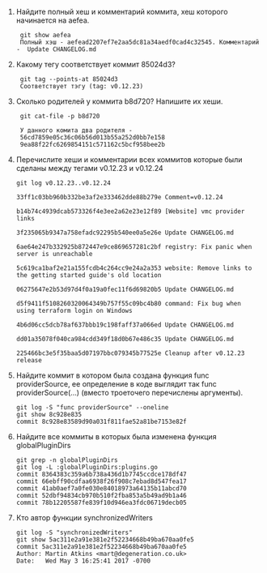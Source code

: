 1. Найдите полный хеш и комментарий коммита, хеш которого начинается на aefea.

        git show aefea
        Полный хэш - aefead2207ef7e2aa5dc81a34aedf0cad4c32545. Комментарий -  Update CHANGELOG.md

2. Какому тегу соответствует коммит 85024d3?
        
        git tag --points-at 85024d3
        Соответствует тэгу (tag: v0.12.23)

3. Сколько родителей у коммита b8d720? Напишите их хеши.
        
        git cat-file -p b8d720
        
        У данного комита два родителя - 
        56cd7859e05c36c06b56d013b55a252d0bb7e158
        9ea88f22fc6269854151c571162c5bcf958bee2b

4. Перечислите хеши и комментарии всех коммитов которые были сделаны между тегами v0.12.23 и v0.12.24

       git log v0.12.23..v0.12.24
       
       33ff1c03bb960b332be3af2e333462dde88b279e Comment=v0.12.24
  
       b14b74c4939dcab573326f4e3ee2a62e23e12f89 [Website] vmc provider links
    
       3f235065b9347a758efadc92295b540ee0a5e26e Update CHANGELOG.md
      
       6ae64e247b332925b872447e9ce869657281c2bf registry: Fix panic when server is unreachable
      
       5c619ca1baf2e21a155fcdb4c264cc9e24a2a353 website: Remove links to the getting started guide's old location
      
       06275647e2b53d97d4f0a19a0fec11f6d69820b5 Update CHANGELOG.md
      
       d5f9411f5108260320064349b757f55c09bc4b80 command: Fix bug when using terraform login on Windows
      
       4b6d06cc5dcb78af637bbb19c198faff37a066ed Update CHANGELOG.md
      
       dd01a35078f040ca984cdd349f18d0b67e486c35 Update CHANGELOG.md
    
       225466bc3e5f35baa5d07197bbc079345b77525e Cleanup after v0.12.23 release


5. Найдите коммит в котором была создана функция func providerSource, ее определение в коде выглядит так func providerSource(...) (вместо троеточего перечислены аргументы).

       git log -S "func providerSource" --oneline
       git show 8c928e835
       commit 8c928e83589d90a031f811fae52a81be7153e82f

6. Найдите все коммиты в которых была изменена функция globalPluginDirs

       git grep -n globalPluginDirs 
       git log -L :globalPluginDirs:plugins.go
       commit 8364383c359a6b738a436d1b7745ccdce178df47
       commit 66ebff90cdfaa6938f26f908c7ebad8d547fea17
       commit 41ab0aef7a0fe030e84018973a64135b11abcd70
       commit 52dbf94834cb970b510f2fba853a5b49ad9b1a46
       commit 78b12205587fe839f10d946ea3fdc06719decb05

7. Кто автор функции synchronizedWriters

       git log -S "synchronizedWriters"
       git show 5ac311e2a91e381e2f52234668b49ba670aa0fe5
       commit 5ac311e2a91e381e2f52234668b49ba670aa0fe5
       Author: Martin Atkins <mart@degeneration.co.uk>
       Date:   Wed May 3 16:25:41 2017 -0700
